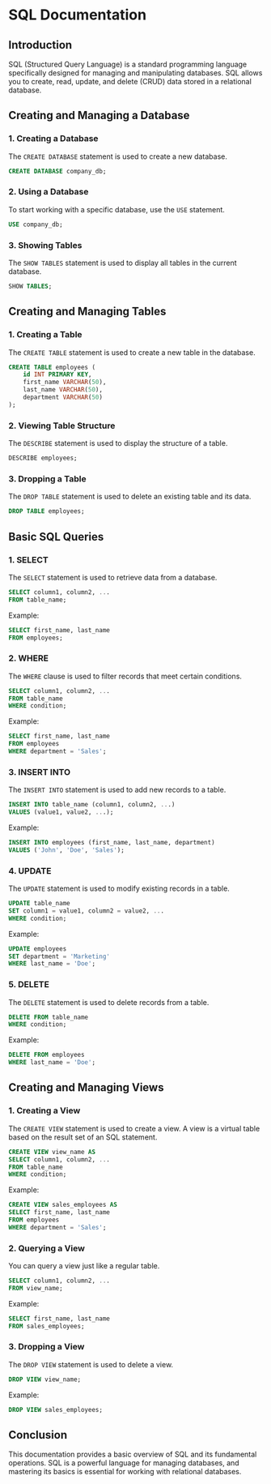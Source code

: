 # SQL Documentation

## Introduction

SQL (Structured Query Language) is a standard programming language specifically designed for managing and manipulating databases. SQL allows you to create, read, update, and delete (CRUD) data stored in a relational database.

## Creating and Managing a Database

### 1. Creating a Database

The `CREATE DATABASE` statement is used to create a new database.

```sql
CREATE DATABASE company_db;
```

### 2. Using a Database

To start working with a specific database, use the `USE` statement.

```sql
USE company_db;
```

### 3. Showing Tables

The `SHOW TABLES` statement is used to display all tables in the current database.

```sql
SHOW TABLES;
```

## Creating and Managing Tables

### 1. Creating a Table

The `CREATE TABLE` statement is used to create a new table in the database.

```sql
CREATE TABLE employees (
    id INT PRIMARY KEY,
    first_name VARCHAR(50),
    last_name VARCHAR(50),
    department VARCHAR(50)
);
```

### 2. Viewing Table Structure

The `DESCRIBE` statement is used to display the structure of a table.

```sql
DESCRIBE employees;
```

### 3. Dropping a Table

The `DROP TABLE` statement is used to delete an existing table and its data.

```sql
DROP TABLE employees;
```

## Basic SQL Queries

### 1. SELECT

The `SELECT` statement is used to retrieve data from a database.

```sql
SELECT column1, column2, ...
FROM table_name;
```

Example:

```sql
SELECT first_name, last_name
FROM employees;
```

### 2. WHERE

The `WHERE` clause is used to filter records that meet certain conditions.

```sql
SELECT column1, column2, ...
FROM table_name
WHERE condition;
```

Example:

```sql
SELECT first_name, last_name
FROM employees
WHERE department = 'Sales';
```

### 3. INSERT INTO

The `INSERT INTO` statement is used to add new records to a table.

```sql
INSERT INTO table_name (column1, column2, ...)
VALUES (value1, value2, ...);
```

Example:

```sql
INSERT INTO employees (first_name, last_name, department)
VALUES ('John', 'Doe', 'Sales');
```

### 4. UPDATE

The `UPDATE` statement is used to modify existing records in a table.

```sql
UPDATE table_name
SET column1 = value1, column2 = value2, ...
WHERE condition;
```

Example:

```sql
UPDATE employees
SET department = 'Marketing'
WHERE last_name = 'Doe';
```

### 5. DELETE

The `DELETE` statement is used to delete records from a table.

```sql
DELETE FROM table_name
WHERE condition;
```

Example:

```sql
DELETE FROM employees
WHERE last_name = 'Doe';
```

## Creating and Managing Views

### 1. Creating a View

The `CREATE VIEW` statement is used to create a view. A view is a virtual table based on the result set of an SQL statement.

```sql
CREATE VIEW view_name AS
SELECT column1, column2, ...
FROM table_name
WHERE condition;
```

Example:

```sql
CREATE VIEW sales_employees AS
SELECT first_name, last_name
FROM employees
WHERE department = 'Sales';
```

### 2. Querying a View

You can query a view just like a regular table.

```sql
SELECT column1, column2, ...
FROM view_name;
```

Example:

```sql
SELECT first_name, last_name
FROM sales_employees;
```

### 3. Dropping a View

The `DROP VIEW` statement is used to delete a view.

```sql
DROP VIEW view_name;
```

Example:

```sql
DROP VIEW sales_employees;
```

## Conclusion

This documentation provides a basic overview of SQL and its fundamental operations. SQL is a powerful language for managing databases, and mastering its basics is essential for working with relational databases.
